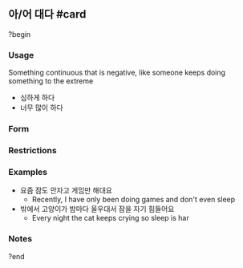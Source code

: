 ## 아/어 대다 #card
?begin
### Usage
Something continuous that is negative, like someone keeps doing something to the extreme
- 심하게 하다
- 너무 많이 하다
### Form
### Restrictions
### Examples
* 요즘 잠도 안자고 게임만 해대요
	* Recently, I have only been doing games and don't even sleep
* 밖에서 고양이가 밤마다 울우대서 잠을 자기 힘들어요
	* Every night the cat keeps crying so sleep is har
### Notes
?end
